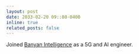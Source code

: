 ```yaml
---
layout: post
date: 2033-02-20 09::00-0400
inline: true
related_posts: false
---
```


Joined [Banyan Intelligence](https://www.linkedin.com/company/banyan-intelligence/posts/?feedView=all) as a 5G and AI engineer. 
